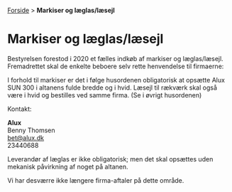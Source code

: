 [Forside](/) > **Markiser og læglas/læsejl**

# Markiser og læglas/læsejl

Bestyrelsen forestod i 2020 et fælles indkøb af markiser og læglas/læsejl. Fremadrettet skal de enkelte beboere selv rette henvendelse til firmaerne:

I forhold til markiser er det i følge husordenen obligatorisk at opsætte Alux SUN 300 i altanens fulde bredde og i hvid. Læsejl til rækværk skal også være i hvid og bestilles ved samme firma. (Se i øvrigt husordenen)

Kontakt:

**Alux**  
Benny Thomsen  
[bet@alux.dk](bet@alux.dk)  
23440688

Leverandør af læglas er ikke obligatorisk; men det skal opsættes uden mekanisk påvirkning af noget på altanen. 

Vi har desværre ikke længere firma-aftaler på dette område.
